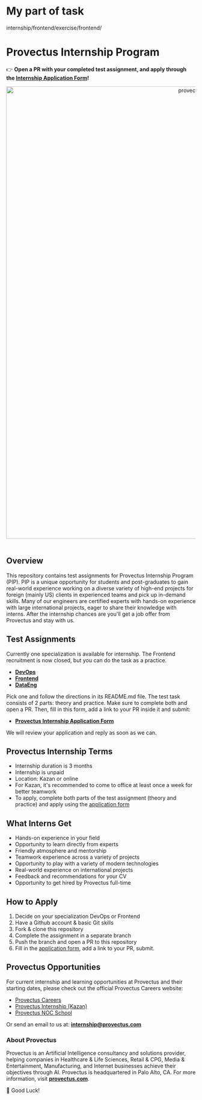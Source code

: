 

# My part of task 
internship/frontend/exercise/frontend/


# Provectus Internship Program 

:point_right:  **Open a PR with your completed test assignment, and apply through the [Internship Application Form](https://www.surveymonkey.com/r/InternshipProvectus)!**


<p align="center">
<img src="./images/provectus-internship-feature-image.jpg" width="1200px" alt="provectus-internship-program-feature-image"/>&nbsp;
</p>


## Overview 

This repository contains test assignments for Provectus Internship Program (PIP). PIP is a unique opportunity for students and post-graduates to gain real-world experience working on a diverse variety of high-end projects for foreign (mainly US) clients in experienced teams and pick up in-demand skills. Many of our engineers are certified experts with hands-on experience with large international projects, eager to share their knowledge with interns. After the internship chances are you'll get a job offer from Provectus and stay with us.    

## Test Assignments

Currently one specialization is available for internship. The Frontend recruitment is now closed, but you can do the task as a practice. 

- **[DevOps](./devops)**
- **[Frontend](./frontend)**
- **[DataEng](./dataeng)**

Pick one and follow the directions in its README.md file.
The test task consists of 2 parts: theory and practice. 
Make sure to complete both and open a PR. Then, fill in this form, add a link to your PR inside it and submit: 

- **[Provectus Internship Application Form](https://www.surveymonkey.com/r/InternshipProvectus)**

We will review your application and reply as soon as we can. 


## Provectus Internship Terms

- Internship duration is 3 months
- Internship is unpaid
- Location: Kazan or online
- For Kazan, it's recommended to come to office at least once a week for better teamwork
- To apply, complete both parts of the test assignment (theory and practice) and apply using the [application form](https://www.surveymonkey.com/r/InternshipProvectus) 

## What Interns Get

- Hands-on experience in your field
- Opportunity to learn directly from experts
- Friendly atmosphere and mentorship
- Teamwork experience across a variety of projects 
- Opportunity to play with a variety of modern technologies
- Real-world experience on international projects
- Feedback and recommendations for your CV
- Opportunity to get hired by Provectus full-time

## How to Apply 

1. Decide on your specialization DevOps or Frontend
2. Have a Github account & basic Git skills
3. Fork & clone this repository 
4. Complete the assignment in a separate branch
5. Push the branch and open a PR to this repository
6. Fill in the [application form](https://www.surveymonkey.com/r/InternshipProvectus), add a link to your PR, submit. 

## Provectus Opportunities

For current internship and learning opportunities at Provectus and their starting dates, please check out the official Provectus Careers website: 

- [Provectus Careers](https://careers.provectus.com/)
- [Provectus Internship (Kazan)](https://careers.provectus.com/internship/)
- [Provectus NOC School](https://careers.provectus.com/noc-school2-provectus/)

Or send an email to us at: **internship@provectus.com**

### About Provectus
Provectus is an Artificial Intelligence consultancy and solutions provider, helping companies in Healthcare & Life Sciences, Retail & CPG, Media & Entertainment, Manufacturing, and Internet businesses achieve their objectives through AI. Provectus is headquartered in Palo Alto, CA. For more information, visit **[provectus.com](https://provectus.com/)**.


:tada: Good Luck!
